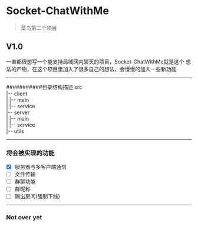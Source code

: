 # Socket-ChatWithMe

> 菜鸟第二个项目
## V1.0
一直都很想写一个能支持局域网内聊天的项目，Socket-ChatWithMe就是这个
想法的产物，在这个项目里加入了很多自己的想法，会慢慢的加入一些新功能
***
###########目录结构描述
src  
|-- client  
|  |-- main  
|  |-- service  
|-- server  
|  |-- main  
|  |-- service  
|-- utils  
***
### 将会被实现的功能
- [x] 服务器与多客户端通信
- [ ] 文件传输 
- [ ] 群聊功能
- [ ] 群昵称
- [ ] 踢出房间(强制下线)

***
### Not over yet

